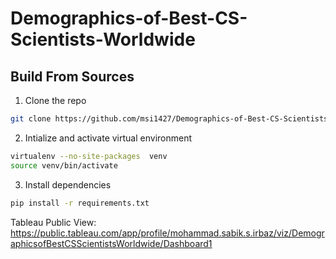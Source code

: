 # Demographics-of-Best-CS-Scientists-Worldwide

## Build From Sources
1. Clone the repo
```bash
git clone https://github.com/msi1427/Demographics-of-Best-CS-Scientists-Worldwide.git
```
2. Intialize and activate virtual environment
```bash
virtualenv --no-site-packages  venv
source venv/bin/activate
```
3. Install dependencies
```bash
pip install -r requirements.txt
```
Tableau Public View: https://public.tableau.com/app/profile/mohammad.sabik.s.irbaz/viz/DemographicsofBestCSScientistsWorldwide/Dashboard1
